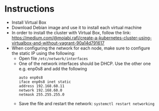 # Instructions

- Install Virtual Box
- Download Debian image and use it to install each virtual machine
- In order to install the cluster with Virtual Box, follow the link:
    https://medium.com/@mojabi.rafi/create-a-kubernetes-cluster-using-virtualbox-and-without-vagrant-90a14d791617
- When configuring the network for each node, make sure to configure the static IP using the following:
  - Open file `/etc/network/interfaces`
  - One of the network interfaces should be DHCP. Use the other one e.g. enp0s8 and add the following
    ```
    auto enp0s8 
    iface enp0s8 inet static
    address 192.168.60.11
    network 192.168.60.0
    netmask 255.255.255.0
    ```
  - Save the file and restart the network: `systemctl restart networking`
